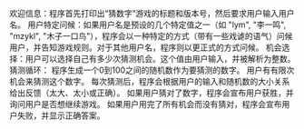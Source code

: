 欢迎信息：程序首先打印出“猜数字”游戏的标题和版本号，然后要求用户输入用户名。
用户特定问候：如果用户名是预设的几个特定值之一（如 "lym", "李一鸣", "mzykl", "木子一口鸟"），程序会以一种特定的方式（带有一些戏谑的语气）问候用户，并告知游戏规则。对于其他用户名，程序则以更正式的方式问候。
机会选择：用户可以选择自己有多少次猜测机会。这个值由用户输入，并被解析为整数。
猜测循环：
程序生成一个0到100之间的随机数作为要猜测的数字。
用户有有限次机会来猜测这个数字。
每次猜测后，程序会根据用户的输入和随机数的大小关系给出反馈（太大、太小或正确）。
如果用户猜对了数字，程序会宣布用户获胜，并询问用户是否想继续游戏。
如果用户用完了所有机会而没有猜对，程序会宣布用户失败，并显示正确答案。

